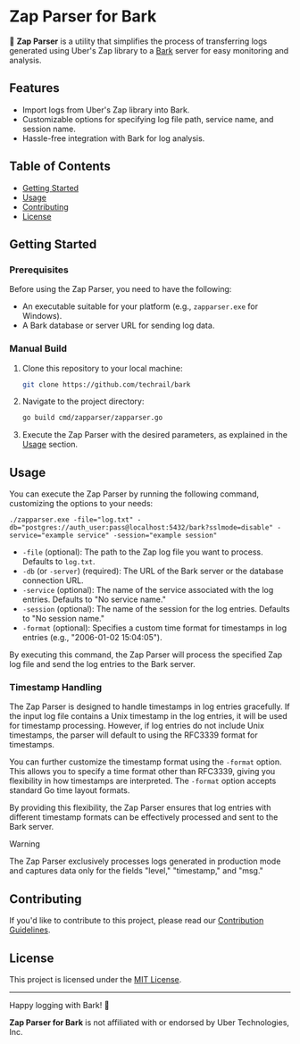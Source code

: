 # Zap Parser for Bark

🚀 **Zap Parser** is a utility that simplifies the process of transferring logs generated using Uber's Zap library to a [Bark](https://github.com/techrail/bark) server for easy monitoring and analysis.

## Features

- Import logs from Uber's Zap library into Bark.
- Customizable options for specifying log file path, service name, and session name.
- Hassle-free integration with Bark for log analysis.

## Table of Contents

- [Getting Started](#getting-started)
- [Usage](#usage)
- [Contributing](#contributing)
- [License](#license)

## Getting Started

### Prerequisites

Before using the Zap Parser, you need to have the following:

- An executable suitable for your platform (e.g., `zapparser.exe` for Windows).
- A Bark database or server URL for sending log data.

### Manual Build

1. Clone this repository to your local machine:

   ```bash
   git clone https://github.com/techrail/bark
   ```

2. Navigate to the project directory:

   ```bash
   go build cmd/zapparser/zapparser.go
   ```

3. Execute the Zap Parser with the desired parameters, as explained in the [Usage](#usage) section.

## Usage

You can execute the Zap Parser by running the following command, customizing the options to your needs:

```shell
./zapparser.exe -file="log.txt" -db="postgres://auth_user:pass@localhost:5432/bark?sslmode=disable" -service="example service" -session="example session"
```

- `-file` (optional): The path to the Zap log file you want to process. Defaults to `log.txt`.
- `-db` (or `-server`) (required): The URL of the Bark server or the database connection URL.
- `-service` (optional): The name of the service associated with the log entries. Defaults to "No service name."
- `-session` (optional): The name of the session for the log entries. Defaults to "No session name."
- `-format` (optional): Specifies a custom time format for timestamps in log entries (e.g., "2006-01-02 15:04:05").

By executing this command, the Zap Parser will process the specified Zap log file and send the log entries to the Bark server.

### Timestamp Handling

The Zap Parser is designed to handle timestamps in log entries gracefully. If the input log file contains a Unix timestamp in the log entries, it will be used for timestamp processing. However, if log entries do not include Unix timestamps, the parser will default to using the RFC3339 format for timestamps.

You can further customize the timestamp format using the `-format` option. This allows you to specify a time format other than RFC3339, giving you flexibility in how timestamps are interpreted. The `-format` option accepts standard Go time layout formats.

By providing this flexibility, the Zap Parser ensures that log entries with different timestamp formats can be effectively processed and sent to the Bark server.

> [!WARNING]  
> The Zap Parser exclusively processes logs generated in production mode and captures data only for the fields "level," "timestamp," and "msg."
## Contributing

If you'd like to contribute to this project, please read our [Contribution Guidelines](../../CONTRIBUTING.md).

## License

This project is licensed under the [MIT License](../../LICENSE).

---

Happy logging with Bark! 🌟

**Zap Parser for Bark** is not affiliated with or endorsed by Uber Technologies, Inc.